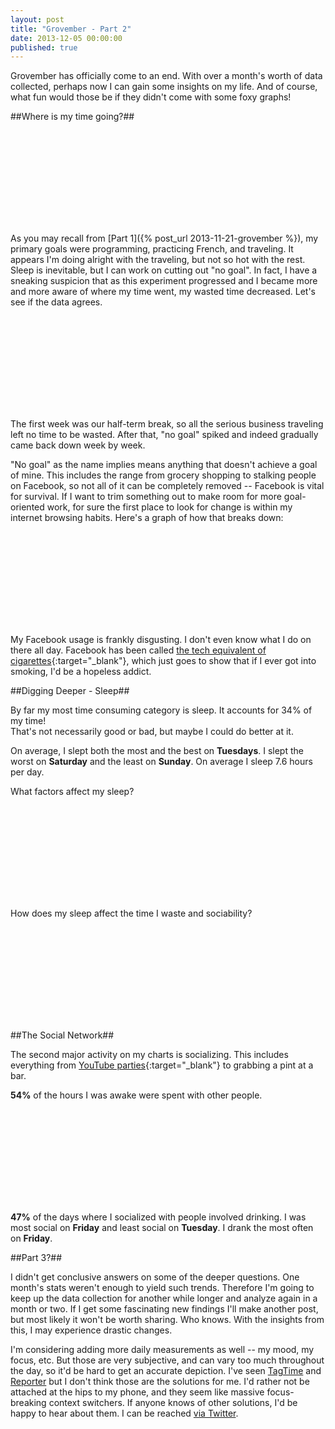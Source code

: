 ```yaml
---
layout: post
title: "Grovember - Part 2"
date: 2013-12-05 00:00:00
published: true
---
```


Grovember has officially come to an end. With over a month's worth of data 
collected, perhaps now I can gain some insights on my life. And of course, what 
fun would those be if they didn't come with some foxy graphs!

##Where is my time going?##

<svg class="graph" id="category-pie"></svg>

As you may recall from [Part 1]({% post_url 2013-11-21-grovember %}), my primary 
goals were programming, practicing French, and traveling. It appears I'm doing 
alright with the traveling, but not so hot with the rest. Sleep is inevitable, 
but I can work on cutting out "no goal". In fact, I have a sneaking suspicion 
that as this experiment progressed and I became more and more aware of where my 
time went, my wasted time decreased. Let's see if the data agrees.

<svg class="graph" id="waste-line"></svg>

The first week was our half-term break, so all the serious business traveling 
left no time to be wasted. After that, "no goal" spiked and indeed gradually 
came back down week by week.

"No goal" as the name implies means anything that doesn't achieve a goal of 
mine. This includes the range from grocery shopping to stalking people on 
Facebook, so not all of it can be completely removed -- Facebook is vital for 
survival. If I want to trim something out to make room for more goal-oriented 
work, for sure the first place to look for change is within my internet browsing 
habits. Here's a graph of how that breaks down:

<svg class="graph" id="internet-bar"></svg>

My Facebook usage is frankly disgusting. I don't even know what I do on there 
all day. Facebook has been called [the tech equivalent of 
cigarettes](http://oznathan.quora.com/Facebook-is-the-21st-century-tech-equivalent-of-cigarettes-And-now-I-can-finally-prove-it){:target="_blank"}, 
which just goes to show that if I ever got into smoking, I'd be a hopeless 
addict.

##Digging Deeper - Sleep##

By far my most time consuming category is sleep. It accounts for 34% of my time!  
That's not necessarily good or bad, but maybe I could do better at it.

On average, I slept both the most and the best on __Tuesdays__. I slept the 
worst on __Saturday__ and the least on __Sunday__. On average I sleep 7.6 hours 
per day.

What factors affect my sleep?

<svg class="graph" id="sleep-diff"></svg>

How does my sleep affect the time I waste and sociability?

<svg class="graph" id="sleep-line"></svg>

##The Social Network##

The second major activity on my charts is socializing. This includes everything 
from [YouTube parties](http://xkcd.com/920/){:target="_blank"} to grabbing a 
pint at a bar.

__54%__ of the hours I was awake were spent with other people.

<svg class="graph" id="people-pie"></svg>

__47%__ of the days where I socialized with people involved drinking. I was most 
social on __Friday__ and least social on __Tuesday__. I drank the most often on 
__Friday__.

##Part 3?##

I didn't get conclusive answers on some of the deeper questions. One month's 
stats weren't enough to yield such trends. Therefore I'm going to keep up the 
data collection for another while longer and analyze again in a month or two. If 
I get some fascinating new findings I'll make another post, but most likely it 
won't be worth sharing. Who knows. With the insights from this, I may experience 
drastic changes.

I'm considering adding more daily measurements as well -- my mood, my focus, 
etc. But those are very subjective, and can vary too much throughout the day, so 
it'd be hard to get an accurate depiction. I've seen [TagTime](http://tagti.me) 
and [Reporter](http://www.reporter-app.com/) but I don't think those are the 
solutions for me. I'd rather not be attached at the hips to my phone, and they 
seem like massive focus-breaking context switchers. If anyone knows of other 
solutions, I'd be happy to hear about them. I can be reached [via 
Twitter](https://twitter.com/wangfowen).

<link rel="stylesheet" href="/css/grovember.css">
<script src="http://d3js.org/d3.v3.min.js" charset="utf-8"></script>
<script type="text/javascript" src="/js/grovember-data.js"></script>
<script type="text/javascript" src="/js/grovember.js"></script>

